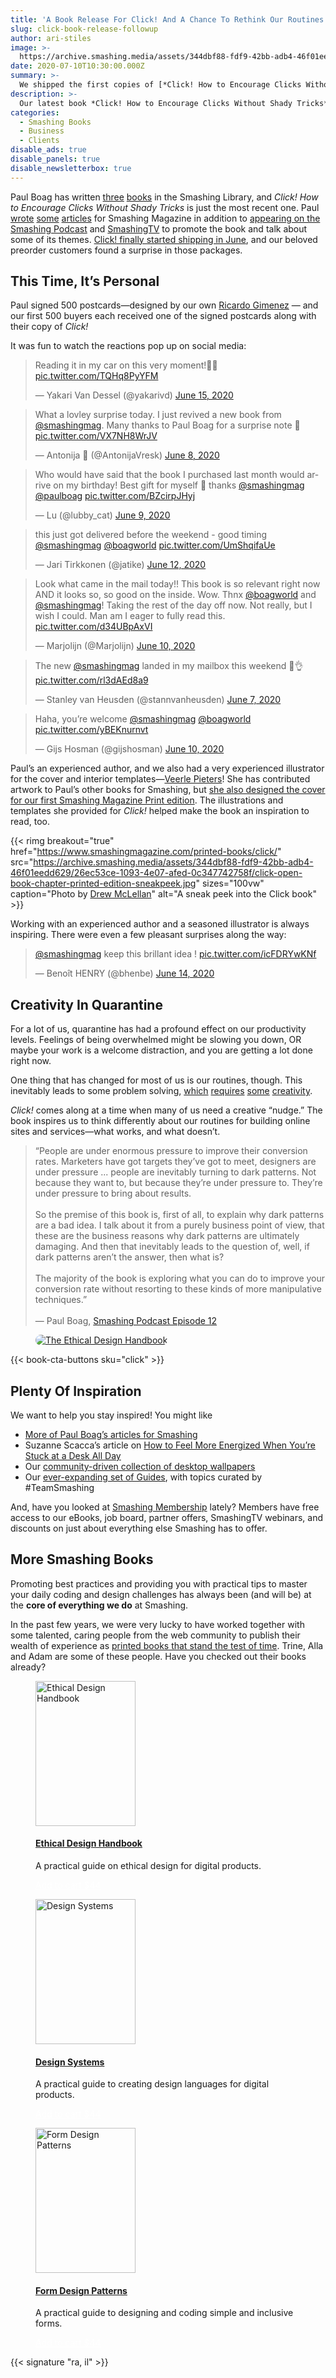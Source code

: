 ```yaml
---
title: 'A Book Release For Click! And A Chance To Rethink Our Routines'
slug: click-book-release-followup
author: ari-stiles
image: >-
  https://archive.smashing.media/assets/344dbf88-fdf9-42bb-adb4-46f01eedd629/26ec53ce-1093-4e07-afed-0c347742758f/click-open-book-chapter-printed-edition-sneakpeek.jpg
date: 2020-07-10T10:30:00.000Z
summary: >-
  We shipped the first copies of [*Click! How to Encourage Clicks Without Shady Tricks*](https://www.smashingmagazine.com/printed-books/click/) in June, with a little extra something for preorder customers. The book is one of our most creative &mdash; beautifully designed and filled with great strategies for increasing conversion without falling into the dead-end routine of dark patterns. It’s a well-timed jolt of inspiration when so many of us are struggling with productivity and creative projects. 
description: >-
  Our latest book *Click! How to Encourage Clicks Without Shady Tricks* is one of our most creative &mdash; beautifully designed and filled with great strategies for increasing conversion without falling into the dead-end routine of dark patterns.
categories:
  - Smashing Books
  - Business
  - Clients
disable_ads: true
disable_panels: true
disable_newsletterbox: true
---
```


Paul Boag has written [three](https://www.smashingmagazine.com/printed-books/user-experience-revolution/) [books](https://www.smashingmagazine.com/printed-books/digital-adaptation/) in the Smashing Library, and *Click! How to Encourage Clicks Without Shady Tricks* is just the most recent one. Paul [wrote](https://www.smashingmagazine.com/2020/04/landing-page-design/) [some](https://www.smashingmagazine.com/2020/05/convince-others-against-dark-patterns/) [articles](https://www.smashingmagazine.com/2020/06/test-design-concept-effectiveness/) for Smashing Magazine in addition to [appearing on the Smashing Podcast](https://www.smashingmagazine.com/2020/03/smashing-podcast-episode-12/) and [SmashingTV](https://www.smashingmagazine.com/smashing-tv/live-ux-review-with-paul-boag/) to promote the book and talk about some of its themes. [Click! finally started shipping in June](https://www.smashingmagazine.com/printed-books/click/), and our beloved preorder customers found a surprise in those packages.

## This Time, It’s Personal

Paul signed 500 postcards—designed by our own [Ricardo Gimenez](https://www.ricardogimenes.com/) &mdash; and our first 500 buyers each received one of the signed postcards along with their copy of *Click!* 

It was fun to watch the reactions pop up on social media:

<blockquote class="twitter-tweet"><p lang="en" dir="ltr">Reading it in my car on this very moment!👌🏻 <a href="https://t.co/TQHq8PyYFM">pic.twitter.com/TQHq8PyYFM</a></p>&mdash; Yakari Van Dessel (@yakarivd) <a href="https://twitter.com/yakarivd/status/1272538002825392129?ref_src=twsrc%5Etfw">June 15, 2020</a></blockquote>

<blockquote class="twitter-tweet"><p lang="en" dir="ltr">What a lovley surprise today. I just revived a new book from <a href="https://twitter.com/smashingmag?ref_src=twsrc%5Etfw">@smashingmag</a>. Many thanks to Paul Boag for a surprise note 🥰 <a href="https://t.co/VX7NH8WrJV">pic.twitter.com/VX7NH8WrJV</a></p>&mdash; Antonija 💙 (@AntonijaVresk) <a href="https://twitter.com/AntonijaVresk/status/1269965657787023363?ref_src=twsrc%5Etfw">June 8, 2020</a></blockquote>

<blockquote class="twitter-tweet"><p lang="en" dir="ltr">Who would have said that the book I purchased last month would arrive on my birthday! Best gift for myself 💖 thanks <a href="https://twitter.com/smashingmag?ref_src=twsrc%5Etfw">@smashingmag</a> <a href="https://twitter.com/paulboag?ref_src=twsrc%5Etfw">@paulboag</a> <a href="https://t.co/BZcirpJHyj">pic.twitter.com/BZcirpJHyj</a></p>&mdash; Lu (@lubby_cat) <a href="https://twitter.com/lubby_cat/status/1270414894979076097?ref_src=twsrc%5Etfw">June 9, 2020</a></blockquote>

<blockquote class="twitter-tweet"><p lang="en" dir="ltr">this just got delivered before the weekend - good timing <a href="https://twitter.com/smashingmag?ref_src=twsrc%5Etfw">@smashingmag</a> <a href="https://twitter.com/boagworld?ref_src=twsrc%5Etfw">@boagworld</a> <a href="https://t.co/UmShqifaUe">pic.twitter.com/UmShqifaUe</a></p>&mdash; Jari Tirkkonen (@jatike) <a href="https://twitter.com/jatike/status/1271446364858265602?ref_src=twsrc%5Etfw">June 12, 2020</a></blockquote>

<blockquote class="twitter-tweet"><p lang="en" dir="ltr">Look what came in the mail today!! This book is so relevant right now AND it looks so, so good on the inside. Wow. Thnx <a href="https://twitter.com/boagworld?ref_src=twsrc%5Etfw">@boagworld</a> and <a href="https://twitter.com/smashingmag?ref_src=twsrc%5Etfw">@smashingmag</a>! Taking the rest of the day off now. Not really, but I wish I could. Man am I eager to fully read this. <a href="https://t.co/d34UBpAxVI">pic.twitter.com/d34UBpAxVI</a></p>&mdash; Marjolijn (@Marjolijn) <a href="https://twitter.com/Marjolijn/status/1270671268422062085?ref_src=twsrc%5Etfw">June 10, 2020</a></blockquote>

<blockquote class="twitter-tweet"><p lang="en" dir="ltr">The new <a href="https://twitter.com/smashingmag?ref_src=twsrc%5Etfw">@smashingmag</a> landed in my mailbox this weekend 🚀👌 <a href="https://t.co/rl3dAEd8a9">pic.twitter.com/rl3dAEd8a9</a></p>&mdash; Stanley van Heusden (@stannvanheusden) <a href="https://twitter.com/stannvanheusden/status/1269547522651021313?ref_src=twsrc%5Etfw">June 7, 2020</a></blockquote>

<blockquote class="twitter-tweet"><p lang="en" dir="ltr">Haha, you’re welcome <a href="https://twitter.com/smashingmag?ref_src=twsrc%5Etfw">@smashingmag</a> <a href="https://twitter.com/boagworld?ref_src=twsrc%5Etfw">@boagworld</a> <a href="https://t.co/yBEKnurnvt">pic.twitter.com/yBEKnurnvt</a></p>&mdash; Gijs Hosman (@gijshosman) <a href="https://twitter.com/gijshosman/status/1270638737622470656?ref_src=twsrc%5Etfw">June 10, 2020</a></blockquote>

Paul’s an experienced author, and we also had a very experienced illustrator for the cover and interior templates—[Veerle Pieters](https://veerle.duoh.com/)! She has contributed artwork to Paul’s other books for Smashing, but [she also designed the cover for our first Smashing Magazine Print edition](https://www.smashingmagazine.com/2019/09/design-process-cover-design-smashing-magazine-print/). The illustrations and templates she provided for *Click!* helped make the book an inspiration to read, too.

{{< rimg breakout="true" href="https://www.smashingmagazine.com/printed-books/click/" src="https://archive.smashing.media/assets/344dbf88-fdf9-42bb-adb4-46f01eedd629/26ec53ce-1093-4e07-afed-0c347742758f/click-open-book-chapter-printed-edition-sneakpeek.jpg" sizes="100vw" caption="Photo by <a href='https://www.flickr.com/photos/drewm/albums/72157714573512783'>Drew McLellan</a>" alt="A sneak peek into the Click book" >}}

Working with an experienced author and a seasoned illustrator is always inspiring. There were even a few pleasant surprises along the way:

<blockquote class="twitter-tweet"><p lang="en" dir="ltr"><a href="https://twitter.com/smashingmag?ref_src=twsrc%5Etfw">@smashingmag</a> keep this brillant idea ! <a href="https://t.co/icFDRYwKNf">pic.twitter.com/icFDRYwKNf</a></p>&mdash; Benoît HENRY (@bhenbe) <a href="https://twitter.com/bhenbe/status/1272109800592195587?ref_src=twsrc%5Etfw">June 14, 2020</a></blockquote>

## Creativity In Quarantine

For a lot of us, quarantine has had a profound effect on our productivity levels. Feelings of being overwhelmed might be slowing you down, OR maybe your work is a welcome distraction, and you are getting a lot done right now. 

One thing that has changed for most of us is our routines, though. This inevitably leads to some problem solving, [which](https://www.weforum.org/agenda/2020/04/quarantine-creative-teenagers-genz-coronavirus-covid19-technology/) [requires](https://link.medium.com/LIZdLIiQX7) [some](https://www.artworkarchive.com/blog/cultivating-a-creative-mindset-during-quarantine) [creativity](https://www.swaay.com/how-stay-creative-coronavirus-quarantine).

*Click!* comes along at a time when many of us need a creative “nudge.” The book inspires us to think differently about our routines for building online sites and services—what works, and what doesn’t.

<blockquote>“People are under enormous pressure to improve their conversion rates. Marketers have got targets they’ve got to meet, designers are under pressure ... people are inevitably turning to dark patterns. Not because they want to, but because they’re under pressure to. They’re under pressure to bring about results.<br /><br />So the premise of this book is, first of all, to explain why dark patterns are a bad idea. I talk about it from a purely business point of view, that these are the business reasons why dark patterns are ultimately damaging. And then that inevitably leads to the question of, well, if dark patterns aren’t the answer, then what is?<br /><br />The majority of the book is exploring what you can do to improve your conversion rate without resorting to these kinds of more manipulative techniques.”<br /><br />&mdash; Paul Boag, <a href="https://www.smashingmagazine.com/2020/03/smashing-podcast-episode-12/">Smashing Podcast Episode 12</a></blockquote>

<figure style="margin-bottom:0;padding-bottom:0;" class="break-out article__image">
    <a href="https://archive.smashing.media/assets/344dbf88-fdf9-42bb-adb4-46f01eedd629/fe1c27a3-aab7-47da-806e-db326ecc9ab5/thank-you-support-click.png" title="Tap for a large preview of the book.">
    <img style="border-radius:11px;" srcset="https://res.cloudinary.com/indysigner/image/fetch/f_auto,q_auto/w_400/https://archive.smashing.media/assets/344dbf88-fdf9-42bb-adb4-46f01eedd629/fe1c27a3-aab7-47da-806e-db326ecc9ab5/thank-you-support-click.png 400w,
              https://res.cloudinary.com/indysigner/image/fetch/f_auto,q_auto/w_800/https://archive.smashing.media/assets/344dbf88-fdf9-42bb-adb4-46f01eedd629/fe1c27a3-aab7-47da-806e-db326ecc9ab5/thank-you-support-click.png 800w,
              https://res.cloudinary.com/indysigner/image/fetch/f_auto,q_auto/w_1200/https://archive.smashing.media/assets/344dbf88-fdf9-42bb-adb4-46f01eedd629/fe1c27a3-aab7-47da-806e-db326ecc9ab5/thank-you-support-click.png 1200w,
              https://res.cloudinary.com/indysigner/image/fetch/f_auto,q_auto/w_1600/https://archive.smashing.media/assets/344dbf88-fdf9-42bb-adb4-46f01eedd629/fe1c27a3-aab7-47da-806e-db326ecc9ab5/thank-you-support-click.png 1600w,
              https://res.cloudinary.com/indysigner/image/fetch/f_auto,q_auto/w_2000/https://archive.smashing.media/assets/344dbf88-fdf9-42bb-adb4-46f01eedd629/fe1c27a3-aab7-47da-806e-db326ecc9ab5/thank-you-support-click.png 2000w" src="https://archive.smashing.media/assets/344dbf88-fdf9-42bb-adb4-46f01eedd629/fe1c27a3-aab7-47da-806e-db326ecc9ab5/thank-you-support-click.png" sizes="100vw" alt="The Ethical Design Handbook">
    </a>
</figure>

{{< book-cta-buttons sku="click" >}}

## Plenty Of Inspiration

We want to help you stay inspired! You might like

- [More of Paul Boag’s articles for Smashing](https://www.smashingmagazine.com/author/paul-boag/)
- Suzanne Scacca’s article on [How to Feel More Energized When You’re Stuck at a Desk All Day](https://www.smashingmagazine.com/2020/05/more-energized-stuck-at-desk-all-day/)
- Our [community-driven collection of desktop wallpapers](https://www.smashingmagazine.com/category/wallpapers)
- Our [ever-expanding set of Guides](https://www.smashingmagazine.com/guides/), with topics curated by #TeamSmashing

And, have you looked at [Smashing Membership](https://www.smashingmagazine.com/membership/) lately? Members have free access to our eBooks, job board, partner offers, SmashingTV webinars, and discounts on just about everything else Smashing has to offer.

## More Smashing Books</h3>

Promoting best practices and providing you with practical tips to master your daily coding and design challenges has always been (and will be) at the **core of everything we do** at Smashing.

In the past few years, we were very lucky to have worked together with some talented, caring people from the web community to publish their wealth of experience as [printed books that stand the test of time](https://www.smashingmagazine.com/printed-books/). Trine, Alla and Adam are some of these people. Have you checked out their books already?

<div class="book-grid break-out book-grid__in-post">

<figure class="book--featured"><div class="book--featured__image"><a href="/printed-books/ethical-design-handbook/"><img loading="lazy" decoding="async" src="https://archive.smashing.media/assets/344dbf88-fdf9-42bb-adb4-46f01eedd629/1f1cc2de-e6ed-4262-a1cb-cc0b2d4e3243/ethical-design-cover-shop-opt.png" alt="Ethical Design Handbook" width="160" height="232" /></a></div><figcaption><h4 class="book--featured__title"><a href="/printed-books/ethical-design-handbook/">Ethical Design Handbook</a></h4><p class="book--featured__desc">A practical guide on ethical design for digital products.</p><p><a style="font-style: normal !important; color: #fff !important;" class="btn btn--medium btn--green" href="/printed-books/ethical-design-handbook/" data-product-path="/printed-books/ethical-design-handbook/" data-product-sku="ethical-design-handbook" data-component="AddToCart">Add to cart <span style="color:#fff;font-size:1em;">$44</span></a></p></figcaption></figure>

<figure class="book--featured"><div class="book--featured__image"><a href="/printed-books/design-systems/"><img loading="lazy" decoding="async" src="https://archive.smashing.media/assets/344dbf88-fdf9-42bb-adb4-46f01eedd629/b69371e6-1f3e-4f89-ba9c-d162b1554f5b/design-systems-shop-image-2-opt.png"  width="160" height="232" alt="Design Systems" /></a></div><figcaption><h4 class="book--featured__title"><a href="/printed-books/design-systems/">Design Systems</a></h4><p class="book--featured__desc">A practical guide to creating design languages for digital products.</p>
<p><a style="font-style: normal !important; color: #fff !important;" class="btn btn--medium btn--green" href="/printed-books/design-systems/" data-product-path="/printed-books/design-systems/" data-product-sku="design-systems-by-alla-kholmatova" data-component="AddToCart">Add to cart <span style="color:#fff;font-size:1em;">$44</span></a></p></figcaption></figure>

<figure class="book--featured"><div class="book--featured__image"><a href="/printed-books/form-design-patterns/"><img loading="lazy" decoding="async" src="https://archive.smashing.media/assets/344dbf88-fdf9-42bb-adb4-46f01eedd629/dfedd736-f4dd-467b-aed5-7f3cb5af7dd9/form-design-patterns-shop-image-opt.png" alt="Form Design Patterns" width="160" height="232" /></a></div><figcaption><h4 class="book--featured__title"><a href="/printed-books/form-design-patterns/">Form Design Patterns</a></h4><p class="book--featured__desc">A practical guide to designing and coding simple and inclusive forms.</p><p><a style="font-style: normal !important; color: #fff !important;" class="btn btn--medium btn--green" href="/printed-books/form-design-patterns/" data-product-path="/printed-books/form-design-patterns/" data-product-sku="form-design-patterns" data-component="AddToCart">Add to cart <span style="color:#fff;font-size:1em;">$44</span></a></p></figcaption></figure>
</div>

<script defer  src="https://platform.twitter.com/widgets.js" charset="utf-8"></script> 

{{< signature "ra, il" >}}
